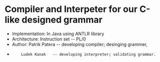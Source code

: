 # Compiler and Interpeter for our C-like designed grammar 

* Implementation: In Java using ANTLR library
* Architecture: Instruction set -- PL/0
* Author: Patrik Patera -- developing compiler; desinging grammer,
*         Ludek Kanak   -- developing interpreter; validating grammar.
